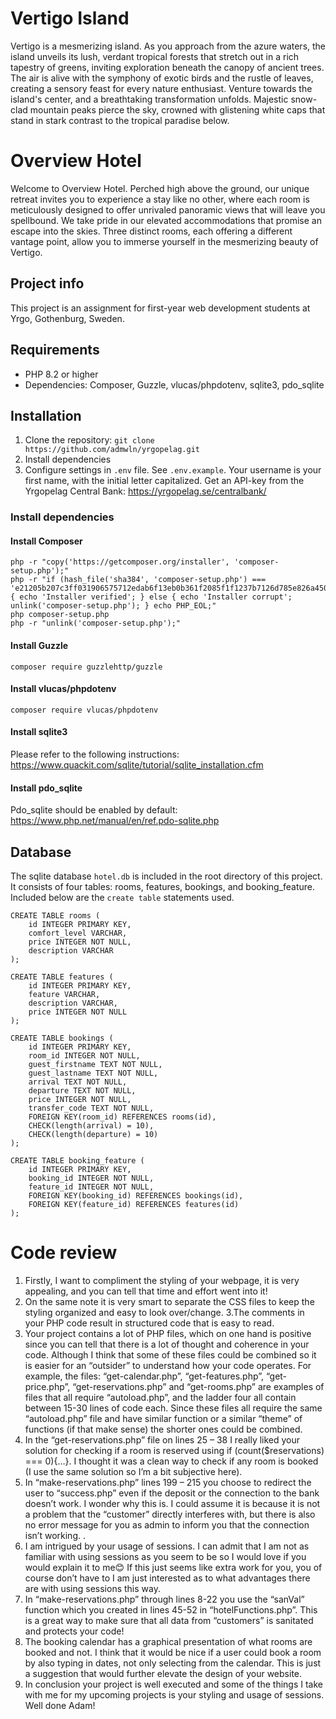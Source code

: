 # Vertigo Island

Vertigo is a mesmerizing island. As you approach from the azure waters, the island unveils its lush, verdant tropical forests that stretch out in a rich tapestry of greens, inviting exploration beneath the canopy of ancient trees. The air is alive with the symphony of exotic birds and the rustle of leaves, creating a sensory feast for every nature enthusiast. Venture towards the island's center, and a breathtaking transformation unfolds. Majestic snow-clad mountain peaks pierce the sky, crowned with glistening white caps that stand in stark contrast to the tropical paradise below.

# Overview Hotel

Welcome to Overview Hotel. Perched high above the ground, our unique retreat invites you to experience a stay like no other, where each room is meticulously designed to offer unrivaled panoramic views that will leave you spellbound. We take pride in our elevated accommodations that promise an escape into the skies. Three distinct rooms, each offering a different vantage point, allow you to immerse yourself in the mesmerizing beauty of Vertigo.

## Project info

This project is an assignment for first-year web development students at Yrgo, Gothenburg, Sweden.

## Requirements

-   PHP 8.2 or higher
-   Dependencies: Composer, Guzzle, vlucas/phpdotenv, sqlite3, pdo_sqlite

## Installation

1. Clone the repository: `git clone https://github.com/admwln/yrgopelag.git`
2. Install dependencies
3. Configure settings in `.env` file. See `.env.example`. Your username is your first name, with the initial letter capitalized. Get an API-key from the Yrgopelag Central Bank: https://yrgopelag.se/centralbank/

### Install dependencies

#### Install Composer

```
php -r "copy('https://getcomposer.org/installer', 'composer-setup.php');"
php -r "if (hash_file('sha384', 'composer-setup.php') === 'e21205b207c3ff031906575712edab6f13eb0b361f2085f1f1237b7126d785e826a450292b6cfd1d64d92e6563bbde02') { echo 'Installer verified'; } else { echo 'Installer corrupt'; unlink('composer-setup.php'); } echo PHP_EOL;"
php composer-setup.php
php -r "unlink('composer-setup.php');"
```

#### Install Guzzle

```
composer require guzzlehttp/guzzle
```

#### Install vlucas/phpdotenv

```
composer require vlucas/phpdotenv
```

#### Install sqlite3

Please refer to the following instructions:
https://www.quackit.com/sqlite/tutorial/sqlite_installation.cfm

#### Install pdo_sqlite

Pdo_sqlite should be enabled by default:
https://www.php.net/manual/en/ref.pdo-sqlite.php

## Database

The sqlite database `hotel.db` is included in the root directory of this project. It consists of four tables: rooms, features, bookings, and booking_feature. Included below are the `create table` statements used.

```
CREATE TABLE rooms (
    id INTEGER PRIMARY KEY,
    comfort_level VARCHAR,
    price INTEGER NOT NULL,
    description VARCHAR
);

CREATE TABLE features (
    id INTEGER PRIMARY KEY,
    feature VARCHAR,
    description VARCHAR,
    price INTEGER NOT NULL
);

CREATE TABLE bookings (
    id INTEGER PRIMARY KEY,
    room_id INTEGER NOT NULL,
    guest_firstname TEXT NOT NULL,
    guest_lastname TEXT NOT NULL,
    arrival TEXT NOT NULL,
    departure TEXT NOT NULL,
    price INTEGER NOT NULL,
    transfer_code TEXT NOT NULL,
	FOREIGN KEY(room_id) REFERENCES rooms(id),
    CHECK(length(arrival) = 10),
    CHECK(length(departure) = 10)
);

CREATE TABLE booking_feature (
	id INTEGER PRIMARY KEY,
	booking_id INTEGER NOT NULL,
	feature_id INTEGER NOT NULL,
	FOREIGN KEY(booking_id) REFERENCES bookings(id),
	FOREIGN KEY(feature_id) REFERENCES features(id)
);
```

# Code review

1. Firstly, I want to compliment the styling of your webpage, it is very appealing, and you can tell that time and effort went into it!
2. On the same note it is very smart to separate the CSS files to keep the styling organized and easy to look over/change.
3.The comments in your PHP code result in structured code that is easy to read.
4. Your project contains a lot of PHP files, which on one hand is positive since you can tell that there is a lot of thought and coherence in your code. Although I think that some of these files could be combined so it is easier for an “outsider” to understand how your code operates. For example, the files: “get-calendar.php”, “get-features.php”, “get-price.php”, “get-reservations.php” and “get-rooms.php” are examples of files that all require “autoload.php”, and the ladder four all contain between 15-30 lines of code each. Since these files all require the same “autoload.php” file and have similar function or a similar “theme” of functions (if that make sense) the shorter ones could be combined. 
5. In the “get-reservations.php” file on lines 25 – 38 I really liked your solution for checking if a room is reserved using if (count($reservations) === 0){…}. I thought it was a clean way to check if any room is booked (I use the same solution so I’m a bit subjective here).
6. In “make-reservations.php” lines 199 – 215 you choose to redirect the user to “success.php” even if the deposit or the connection to the bank doesn’t work. I wonder why this is. I could assume it is because it is not a problem that the “customer” directly interferes with, but there is also no error message for you as admin to inform you that the connection isn’t working. .
7. I am intrigued by your usage of sessions. I can admit that I am not as familiar with using sessions as you seem to be so I would love if you would explain it to me😊 If this just seems like extra work for you, you of course don’t have to I am just interested as to what advantages there are with using sessions this way. 
8. In “make-reservations.php” through lines 8-22 you use the “sanVal” function which you created in lines 45-52 in “hotelFunctions.php”. This is a great way to make sure that all data from “customers” is sanitated and protects your code!
9. The booking calendar has a graphical presentation of what rooms are booked and not. I think that it would be nice if a user could book a room by also typing in dates, not only selecting from the calendar. This is just a suggestion that would further elevate the design of your website.
10. In conclusion your project is well executed and some of the things I take with me for my upcoming projects is your styling and usage of sessions. Well done Adam!
